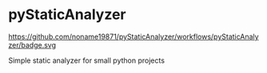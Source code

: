 # pyStaticAnalyzer

https://github.com/noname19871/pyStaticAnalyzer/workflows/pyStaticAnalyzer/badge.svg

Simple static analyzer for small python projects
